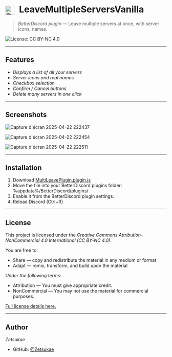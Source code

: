 <h1>
  <img src="https://i.imgur.com/xIuu8VH.jpeg" alt="Plugin Logo" width="28" style="vertical-align: middle; margin-right: 8px;">
  LeaveMultipleServersVanilla
</h1>

> *BetterDiscord plugin* — Leave multiple servers at once, with server icons, names.

![License: CC BY-NC 4.0](https://img.shields.io/badge/License-CC%20BY--NC%204.0-lightgrey.svg)

---

## Features

- *Displays a list of all your servers*
- *Server icons and real names*
- *Checkbox selection*
- *Confirm / Cancel buttons*
- *Delete many servers in one click*

---

## Screenshots
![Capture d'écran 2025-04-22 222437](https://github.com/user-attachments/assets/e5e68112-6ffc-49ac-8f92-21d8d2fc6e87)

![Capture d'écran 2025-04-22 222454](https://github.com/user-attachments/assets/43d9982e-2cc4-4e40-81ce-f0636b2d5293)

![Capture d'écran 2025-04-22 222511](https://github.com/user-attachments/assets/63250ac0-694e-4241-94e9-129b4185302b)

---

## Installation

1. Download [MultiLeavePlugin.plugin.js](https://github.com/Zetsukae/LMSV-BetterDiscord-Plugin/releases/download/LeaveMultipleServersVanilla/MultiLeavePlugin.plugin.js)
2. Move the file into your BetterDiscord plugins folder: %appdata%/BetterDiscord/plugins/
3. Enable it from the BetterDiscord plugin settings.
4. Reload Discord (Ctrl+R)

---

## License

This project is licensed under the *Creative Commons Attribution-NonCommercial 4.0 International (CC BY-NC 4.0)*.

You are free to:
- Share — copy and redistribute the material in any medium or format
- Adapt — remix, transform, and build upon the material

*Under the following terms:*
- Attribution — You must give appropriate credit.
- NonCommercial — You may not use the material for commercial purposes.

[Full license details here.](https://creativecommons.org/licenses/by-nc/4.0/)

---

## Author

*Zetsukae*

- GitHub: [@Zetsukae](https://github.com/Zetsukae)
